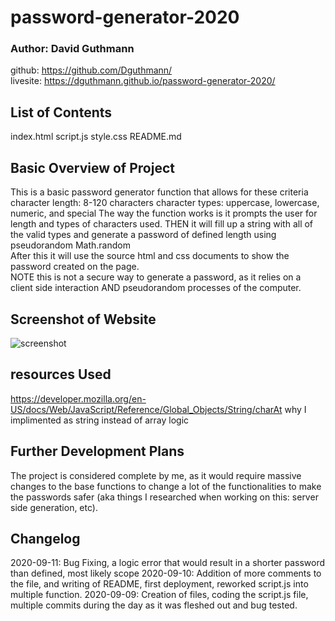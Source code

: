 # password-generator-2020

### Author: David Guthmann

github: https://github.com/Dguthmann/  
livesite: https://dguthmann.github.io/password-generator-2020/

## List of Contents

index.html
script.js
style.css
README.md

## Basic Overview of Project

This is a basic password generator function that allows for these criteria  
character length: 8-120 characters
character types: uppercase, lowercase, numeric, and special
The way the function works is it prompts the user for length and types of characters used.
THEN it will fill up a string with all of the valid types and generate a password of defined length using pseudorandom Math.random  
After this it will use the source html and css documents to show the password created on the page.  
NOTE this is not a secure way to generate a password, as it relies on a client side interaction AND pseudorandom processes of the computer.

## Screenshot of Website

![screenshot](https://user-images.githubusercontent.com/70170162/92813858-b457aa00-f387-11ea-9123-686a350147fc.png)


## resources Used

https://developer.mozilla.org/en-US/docs/Web/JavaScript/Reference/Global_Objects/String/charAt why I implimented as string instead of array logic


## Further Development Plans

The project is considered complete by me, as it would require massive changes to the base functions to change a lot of the functionalities to make the passwords safer (aka things I researched when working on this: server side generation, etc).  


## Changelog

2020-09-11: Bug Fixing, a logic error that would result in a shorter password than defined, most likely scope
2020-09-10: Addition of more comments to the file, and writing of README, first deployment, reworked script.js into multiple function.
2020-09-09: Creation of files, coding the script.js file, multiple commits during the day as it was fleshed out and bug tested.
